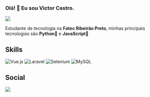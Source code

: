 ### Olá! 👋 Eu sou Victor Castro. 
<img src="https://komarev.com/ghpvc/?username=luisfelipert&color=blueviolet">
<p>Estudante de tecnologia na <strong>Fatec Ribeirão Preto</strong>, minhas principais tecnologias são <strong>Python</strong>🐍 e <strong>JavaScript🎇</strong></p>
    
## Skills
  ![Vue.js](https://img.shields.io/badge/vuejs-%2335495e.svg?style=for-the-badge&logo=vuedotjs&logoColor=%234FC08D)
  ![Laravel](https://img.shields.io/badge/laravel-%23FF2D20.svg?style=for-the-badge&logo=laravel&logoColor=white)
  ![Selenium](https://img.shields.io/badge/-selenium-%43B02A?style=for-the-badge&logo=selenium&logoColor=white)
  ![MySQL](https://img.shields.io/badge/mysql-%2300f.svg?style=for-the-badge&logo=mysql&logoColor=white)


  ## Social
  <a href="https://www.linkedin.com/in/victor-castro-930b7b1a4/" target="_blank"><img src="https://img.shields.io/badge/-LinkedIn-%230077B5?style=for-the-badge&logo=linkedin&logoColor=white" target="_blank"></a>
 
